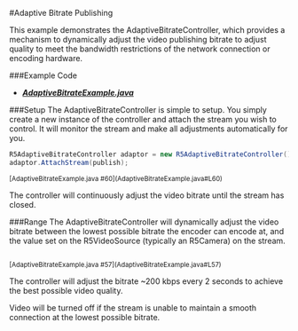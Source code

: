 #Adaptive Bitrate Publishing

This example demonstrates the AdaptiveBitrateController, which provides a mechanism to dynamically adjust the video publishing bitrate to adjust quality to meet the bandwidth restrictions of the network connection or encoding hardware.

###Example Code
- ***[AdaptiveBitrateExample.java](AdaptiveBitrateExample.java)***

###Setup
The AdaptiveBitrateController is simple to setup.  You simply create a new instance of the controller and attach the stream you wish to control.  It will monitor the stream and make all adjustments automatically for you.


```Java
R5AdaptiveBitrateController adaptor = new R5AdaptiveBitrateController();
adaptor.AttachStream(publish);
```

<sup>
[AdaptiveBitrateExample.java #60](AdaptiveBitrateExample.java#L60)
</sup>

The controller will continuously adjust the video bitrate until the stream has closed.

###Range
The AdaptiveBitrateController will dynamically adjust the video bitrate between the lowest possible bitrate the encoder can encode at, and the value set on the R5VideoSource (typically an R5Camera) on the stream.  

```camera.setBitrate(res.getInteger(R.integer.highBitrate));
```

<sup>
[AdaptiveBitrateExample.java #57](AdaptiveBitrateExample.java#L57)
</sup>


The controller will adjust the bitrate ~200 kbps every 2 seconds to achieve the best possible video quality.



Video will be turned off if the stream is unable to maintain a smooth connection at the lowest possible bitrate.<!--  You can force video to be included with the `AdaptiveBitrateController.requiresVideo` flag.-->







